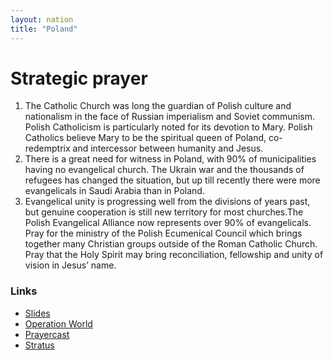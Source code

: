 ```yaml
---
layout: nation
title: "Poland"
---
```


# Strategic prayer

1. The Catholic Church was long the guardian of Polish culture and nationalism in the face of Russian imperialism and Soviet communism. Polish Catholicism is particularly noted for its devotion to Mary. Polish Catholics believe Mary to be the spiritual queen of Poland, co-redemptrix and intercessor between humanity and Jesus.
2. There is a great need for witness in Poland, with 90% of municipalities having no evangelical church. The Ukrain war and the thousands of refugees has changed the situation, but up till recently there were more evangelicals in Saudi Arabia than in Poland.
3. Evangelical unity is progressing well from the divisions of years past, but genuine cooperation is still new territory for most churches.The Polish Evangelical Alliance now represents over 90% of evangelicals. Pray for the ministry of the Polish Ecumenical Council which brings together many Christian groups outside of the Roman Catholic Church. Pray that the Holy Spirit may bring reconciliation, fellowship and unity of vision in Jesus’ name.

### Links

- [Slides](http://kyk.kiekies.net/?src=https://ccwaterkloof.github.io/prayer/slides/poland.md)
- [Operation World](https://operationworld.org/locations/poland/)
- [Prayercast](https://prayercast.com/poland.html)
- [Stratus](https://globe.stratus.earth/country-explorer/POL)
